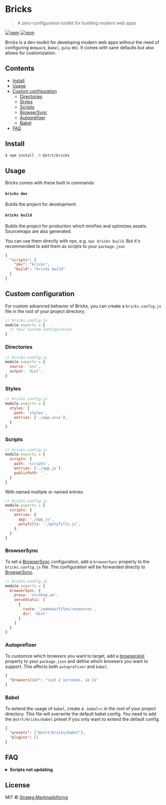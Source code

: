 # Bricks
> A zero-configuration toolkit for building modern web apps 

[![npm](https://img.shields.io/npm/v/@strt/bricks.svg)](https://www.npmjs.com/package/@strt/bricks) 
[![npm](https://img.shields.io/npm/dm/@strt/bricks.svg)](https://www.npmjs.com/package/@strt/bricks)

Bricks is a dev-toolkit for developing modern web apps without the need of configuring `Webpack`, `Babel`, `gulp` etc. It comes with sane defaults but also allows for customization. 

## Contents
- [Install](#install)
- [Usage](#usage)
- [Custom configuration](#custom-configuration)
  - [Directories](#directories)
  - [Styles](#styles)
  - [Scripts](#scripts)
  - [BrowserSync](#browsersync)
  - [Autoprefixer](#autoprefixer)
  - [Babel](#babel)
- [FAQ](#faq)

## Install
```bash
$ npm install -D @strt/bricks
```

## Usage
Bricks comes with these built in commands

#### `bricks dev` 
Builds the project for development.

#### `bricks build` 
Builds the project for production which minifies and optimizes assets. Sourcemaps are also generated.

You can use them directly with npx, e.g. `npx bricks build`. But it's recommended to add them as scripts to your `package.json`

```json
{
  "scripts": {
    "dev": "bricks",
    "build": "bricks build"
  }
}
```

## Custom configuration
For custom advanced behavior of Bricks, you can create a `bricks.config.js` file in the root of your project directory. 

```javascript
// bricks.config.js
module.exports = {
  // Your custom configuration
}
```

### Directories
```javascript
// bricks.config.js
module.exports = {
  source: 'src',
  output: 'dist',
}
```

### Styles
```javascript
// bricks.config.js
module.exports = {
  styles: {
    path: 'styles',
    entries: ['./app.scss'],
  }
}
```

### Scripts
```javascript
// bricks.config.js
module.exports = {
  scripts: {
    path: 'scripts',
    entries: ['./app.js'],
    publicPath: '', 
  }
}
```

With named multiple or named entries
```javascript
// bricks.config.js
module.exports = {
  scripts: {
    entries: {
      app: './app.js',
      polyfills: './polyfills.js',
    },
  }
}
```

### BrowserSync
To set a [BrowserSync](https://www.browsersync.io) configuration, add a `browserSync` property to the `bricks.config.js` file. The configuration will be forwarded directly to [BrowserSync](https://www.browsersync.io/docs/options).

```javascript
// bricks.config.js
module.exports = {
  browserSync: {
    proxy: 'strateg.se',
    serveStatic: [
      {
        route: '/webdav/files/resources',
        dir: 'dist'
      }
    ]
  }
}
```

### Autoprefixer
To customize which browsers you want to target, add a [browserslist](https://github.com/ai/browserslist) property to your `package.json` and define which browsers you want to support. This affects both `autoprefixer` and `babel`.

```json
{
  "browserslist": "last 2 versions, ie 11"
}
```

### Babel
To extend the usage of `babel`, create a `.babelrc` in the root of your project directory. This file will overwrite the default babel config. You need to add the `@strt/bricks/babel` preset if you only want to extend the default config. 

```json
{
  "presets": ["@strt/bricks/babel"],
  "plugins": []
}
```

## FAQ
<p>
  <details>
  <summary><b>Scripts not updating</b></summary>
  <ul>
    <li>Make sure that `scripts.publicPath` is set correctly.</li>
  </ul>
  </details>
</p>

## License
MIT © [Strateg Marknadsföring](https://github.com/strt)
